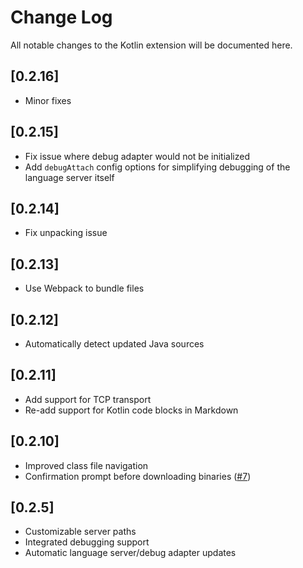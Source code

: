 # Change Log
All notable changes to the Kotlin extension will be documented here.

## [0.2.16]
- Minor fixes

## [0.2.15]
- Fix issue where debug adapter would not be initialized
- Add `debugAttach` config options for simplifying debugging of the language server itself

## [0.2.14]
- Fix unpacking issue

## [0.2.13]
- Use Webpack to bundle files

## [0.2.12]
- Automatically detect updated Java sources

## [0.2.11]
- Add support for TCP transport
- Re-add support for Kotlin code blocks in Markdown

## [0.2.10]
- Improved class file navigation
- Confirmation prompt before downloading binaries ([#7](https://github.com/fwcd/vscode-kotlin-ide/issues/7))

## [0.2.5]
- Customizable server paths
- Integrated debugging support
- Automatic language server/debug adapter updates
